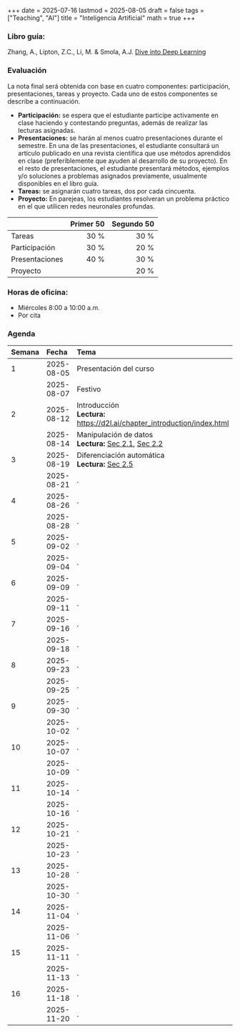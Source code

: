 +++
date      = 2025-07-16
lastmod   = 2025-08-05
draft     = false
tags      = ["Teaching", "AI"]
title     = "Inteligencia Artificial"
math      = true
+++


### Libro guía:

Zhang, A., Lipton, Z.C., Li, M. & Smola, A.J. [Dive into Deep Learning](https://d2l.ai/index.html)

### Evaluación

La nota final será obtenida con base en cuatro componentes: participación, presentaciones, tareas y proyecto. Cada uno de estos componentes se describe a continuación.

+ **Participación:** se espera que el estudiante participe activamente en clase haciendo y contestando preguntas, además de realizar las lecturas asignadas.
+ **Presentaciones:** se harán al menos cuatro presentaciones durante el semestre. En una de las presentaciones, el estudiante consultará un artículo publicado en una revista científica que use métodos aprendidos en clase (preferiblemente que ayuden al desarrollo de su proyecto). En el resto de presentaciones, el estudiante presentará métodos, ejemplos y/o soluciones a problemas asignados previamente, usualmente disponibles en el libro guía.
+ **Tareas:** se asignarán cuatro tareas, dos por cada cincuenta.
+ **Proyecto:**  En parejeas, los estudiantes resolveran un problema práctico en el que utilicen redes neuronales profundas.


|          | Primer 50| Segundo 50|
|:---------------|------:|------:|
| Tareas         |  30 % | 30 % |
| Participación  |  30 % | 20 % |
| Presentaciones |  40 % | 30 % |
| Proyecto       |       | 20 % |


### Horas de oficina: 

+ Miércoles 8:00 a 10:00 a.m.
+ Por cita

### Agenda

|Semana |Fecha      |Tema                                                                                                                                                                    |
|:------|:----------|:---------------------------------------------------|
|1      |2025-08-05 |Presentación del curso |
|&nbsp; |2025-08-07 | Festivo |
|2     |2025-08-12 |  Introducción <br> **Lectura:**  https://d2l.ai/chapter_introduction/index.html |
|&nbsp; |2025-08-14 | Manipulación de datos <br> **Lectura:**  [Sec 2.1](https://d2l.ai/chapter_preliminaries/ndarray.html#), [Sec 2.2](https://d2l.ai/chapter_preliminaries/pandas.html) |
|3     |2025-08-19 | Diferenciación automática <br> **Lectura:** [Sec 2.5](https://d2l.ai/chapter_preliminaries/autograd.html)|
|&nbsp; |2025-08-21 |  .       |
|4     |2025-08-26 | .        |
|&nbsp; |2025-08-28 | .    |
|5     |2025-09-02 |  .        |
|&nbsp; |2025-09-04 | .            |
|6     |2025-09-09 | .        |
|&nbsp; |2025-09-11 | .    |
|7     |2025-09-16 | .        |
|&nbsp; |2025-09-18 | .    |
|8     |2025-09-23 | .        |
|&nbsp; |2025-09-25 | .    |
|9     |2025-09-30 | .        |
|&nbsp; |2025-10-02 | .    |
|10     |2025-10-07 | .        |
|&nbsp; |2025-10-09 | .    |
|11     |2025-10-14 | .        |
|&nbsp; |2025-10-16 | .    |
|12     |2025-10-21 | .        |
|&nbsp; |2025-10-23 | .    |
|13     |2025-10-28 | .        |
|&nbsp; |2025-10-30 | .    |
|14     |2025-11-04 | .        |
|&nbsp; |2025-11-06 | .    |
|15     |2025-11-11 | .        |
|&nbsp; |2025-11-13 | .    |
|16     |2025-11-18 | .        |
|&nbsp; |2025-11-20 | .    |

